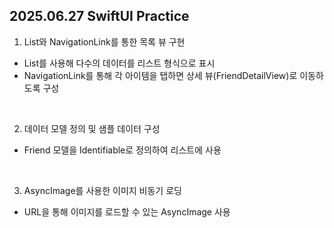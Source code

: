 ## 2025.06.27 SwiftUI Practice

1. List와 NavigationLink를 통한 목록 뷰 구현
- List를 사용해 다수의 데이터를 리스트 형식으로 표시
- NavigationLink를 통해 각 아이템을 탭하면 상세 뷰(FriendDetailView)로 이동하도록 구성
<br>  

2. 데이터 모델 정의 및 샘플 데이터 구성

- Friend 모델을 Identifiable로 정의하여 리스트에 사용
  
<br>

3. AsyncImage를 사용한 이미지 비동기 로딩

- URL을 통해 이미지를 로드할 수 있는 AsyncImage 사용

